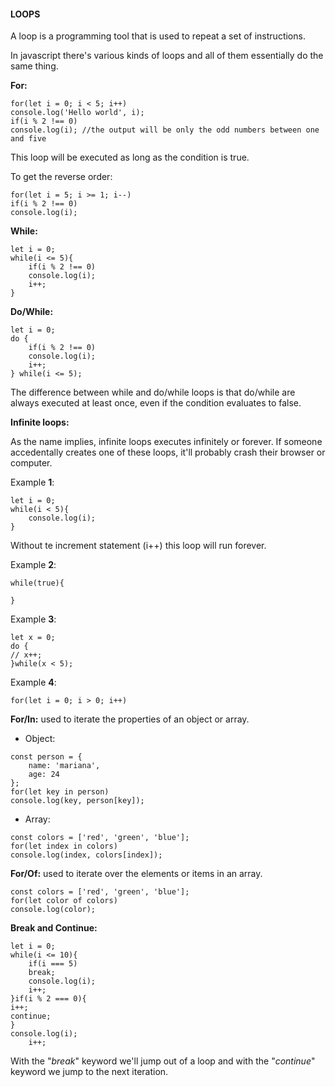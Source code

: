 #### **LOOPS**

A loop is a programming tool that is used to repeat a set of instructions.

In javascript there's various kinds of loops and all of them essentially do the same thing.

**For:**
```
for(let i = 0; i < 5; i++)
console.log('Hello world', i);
if(i % 2 !== 0)
console.log(i); //the output will be only the odd numbers between one and five
```
This loop will be executed as long as the condition is true.

To get the reverse order:
```
for(let i = 5; i >= 1; i--)
if(i % 2 !== 0)
console.log(i);
```

**While:**
```
let i = 0;
while(i <= 5){
    if(i % 2 !== 0)
    console.log(i);
    i++;
}
```

**Do/While:**
```
let i = 0;
do {
    if(i % 2 !== 0)
    console.log(i);
    i++;
} while(i <= 5);
```
The difference between while and do/while loops is that do/while are always executed at least once, even if the condition evaluates to false.

**Infinite loops:**

As the name implies, infinite loops executes infinitely or forever. If someone accedentally creates one of these loops, it'll probably crash their browser or computer.

Example **1**:
```
let i = 0;
while(i < 5){
    console.log(i);
}
```
Without te increment statement (i++) this loop will run forever.

Example **2**:
```
while(true){

}
```
Example **3**:
```
let x = 0;
do {
// x++;
}while(x < 5);
```
Example **4**:
```
for(let i = 0; i > 0; i++)
```

**For/In:** used to iterate the properties of an object or array.
- Object:
```
const person = {
    name: 'mariana',
    age: 24
};
for(let key in person)
console.log(key, person[key]);
```
- Array:
```
const colors = ['red', 'green', 'blue'];
for(let index in colors)
console.log(index, colors[index]);
```

**For/Of:** used to iterate over the elements or items in an array.
```
const colors = ['red', 'green', 'blue'];
for(let color of colors)
console.log(color);
```

**Break and Continue:**
```
let i = 0;
while(i <= 10){
    if(i === 5)
    break;
    console.log(i);
    i++;
}if(i % 2 === 0){
i++;
continue;
}
console.log(i);
    i++;
```
With the "*break*" keyword we'll jump out of a loop and with the "*continue*" keyword we jump to the next iteration.
